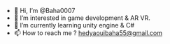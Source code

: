- 👋 Hi, I’m @Baha0007
- 👀 I’m interested in game development & AR VR.
- 🌱 I’m currently learning unity engine & C#
- 📫 How to reach me ? hedyaouibaha55@gmail.com

<!---
Baha0007/Baha0007 is a ✨ special ✨ repository because its `README.md` (this file) appears on your GitHub profile.
You can click the Preview link to take a look at your changes.
--->
